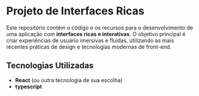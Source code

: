 # Projeto de Interfaces Ricas

Este repositório contém o código e os recursos para o desenvolvimento de uma aplicação com **interfaces ricas e interativas**. O objetivo principal é criar experiências de usuário imersivas e fluidas, utilizando as mais recentes práticas de design e tecnologias modernas de front-end.

## Tecnologias Utilizadas

- **React** (ou outra tecnologia de sua escolha)
- **typescript**


